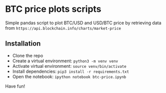 # BTC price plots scripts

Simple pandas script to plot BTC/USD and USD/BTC price by retrieving data from `https://api.blockchain.info/charts/market-price`

## Installation

* Clone the repo
* Create a virtual environment: `python3 -m venv venv`
* Activate virtual environment: `source venv/bin/activate`
* Install dependencies: `pip3 install -r requirements.txt`
* Open the notebook: `ipython notebook btc-price.ipynb`

Have fun!